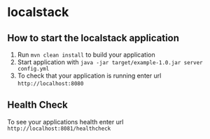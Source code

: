 # localstack

How to start the localstack application
---

1. Run `mvn clean install` to build your application
1. Start application with `java -jar target/example-1.0.jar server config.yml`
1. To check that your application is running enter url `http://localhost:8080`

Health Check
---

To see your applications health enter url `http://localhost:8081/healthcheck`
